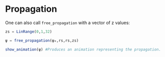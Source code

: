 # Propagation

One can also call `free_propagation` with a vector of z values:

```julia
zs = LinRange(0,1,32)

ψ = free_propagation(ψ₀,rs,rs,zs)

show_animation(ψ) #Produces an animation representing the propagation.
```